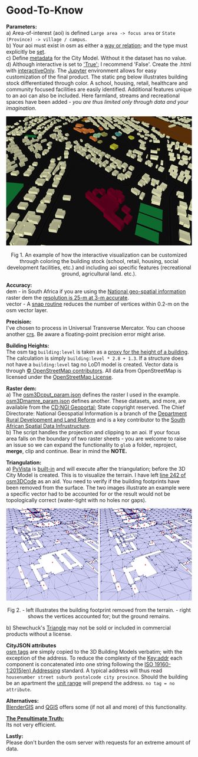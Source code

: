 # Good-To-Know

**Parameters:**  
a) Area-of-interest (aoi) is defined `Large area -> focus area` or `State (Province) -> village / campus`.    
b) Your aoi must exist in osm as either a [way or relation](https://wiki.openstreetmap.org/wiki/Elements); and the type must explicitly be [set](https://github.com/AdrianKriger/osm_LoD1_3DCityModel/blob/main/osm3Dcput_param.json#L4).  
c) Define [metadata](https://github.com/AdrianKriger/osm_LoD1_3DCityModel/blob/main/osm3Dcput_param.json#L22-L30) for the City Model. Without it the dataset has no value.    
d) Although interactive is set to ['True'](https://github.com/AdrianKriger/osm_LoD1_3DCityModel/blob/main/osm3Dcput_param.json#L34); I recommend 'False'. Create the .html with [interactiveOnly](https://github.com/AdrianKriger/osm_LoD1_3DCityModel/blob/main/interactiveOnly.ipynb). The [Jupyter](https://jupyter.org/) environment allows for easy customization of the final product. The static png below illustrates building stock differentiated through color. A school, housing, retail, healthcare and community focused facilities are easily identified. Additional features unique to an aoi can also be included. Here farmland, streams and recreational spaces have been added *- you are thus limited only through data and your imagination*.

<p align="center">
  <img width="650" height="350" src="img/interactive.png">
</p>  
<p align="center">
    Fig 1. An example of how the interactive visualization can be customized through coloring the building stock (school, retail, housing, social development facilities, etc.) and including aoi specific features (recreational ground, agricultural land. etc.).
</p>

**Accuracy:**  
dem - in South Africa if you are using the [National geo-spatial information](http://www.ngi.gov.za/) raster dem the [resolution is 25-m at 3-m accurate](https://www.ee.co.za/wp-content/uploads/2015/08/Julie-Verhulp.pdf).  
vector - A [snap routine](https://github.com/AdrianKriger/osm_LoD1_3DCityModel/blob/main/osm3DCode.py#L231-L238) reduces the number of vertices within 0.2-m on the osm vector layer. 

**Precision:**  
I've chosen to process in Universal Transverse Mercator. You can choose another [crs](https://github.com/AdrianKriger/osm_LoD1_3DCityModel/blob/main/osm3Dcput_param.json#L6). Be aware a floating-point precision error might arise.

**Building Heights:**  
The osm tag `building:level` is taken as a [proxy for the height of a building](https://wiki.openstreetmap.org/wiki/Key:building:levels). The calculation is simply `building:level * 2.8 + 1.3`. If a structure does not have a `building:level` tag no LoD1 model is created. Vector data is through [&copy; OpenStreetMap contributors](https://www.openstreetmap.org/copyright). All data from OpenStreetMap is licensed under the [OpenStreetMap License](https://wiki.osmfoundation.org/wiki/Licence).

**Raster dem:**  
a) The [osm3Dcput_param.json](https://github.com/AdrianKriger/osm_LoD1_3DCityModel/blob/main/osm3Dcput_param.json#L15) defines the raster I used in the example. [osm3Dmamre_param.json](https://github.com/AdrianKriger/osm_LoD1_3DCityModel/blob/main/extra/osm3Dmamre_param.json#L15) defines another. These datasets, and more, are available from the [CD:NGI Geoportal](http://www.ngi.gov.za/index.php/online-shop/what-is-itis-portal); State copyright reserved. The Chief Directorate: National Geospatial Information is a branch of the [Department Rural Development and Land Reform](https://www.drdlr.gov.za/sites/Internet/Branches/NationalGeomaticsAndManagementServices/Pages/National-Geo-Spatial-Information.aspx) and is a key contributor to the [South African Spatial Data Infrustructure](http://www.sasdi.gov.za/sites/SASDI/Pages/Home.aspx).  
b) The script handles the projection and clipping to an aoi. If your focus area falls on the boundary of two raster sheets - you are welcome to raise an issue so we can expand the functionality to `glob` a folder, reproject, **merge**, clip and continue. Bear in mind the **NOTE.**

**Triangulation:**  
a) [PyVista](https://www.pyvista.org/) is [built-in](https://github.com/AdrianKriger/osm_LoD1_3DCityModel/blob/main/osm3DCode.py#L440-L466) and will execute after the triangulation; before the 3D City Model is created. This is to visualize the terrain. I have left [line 242 of osm3DCode](https://github.com/AdrianKriger/osm_LoD1_3DCityModel/blob/main/osm3DCode.py#L242) as an aid.
You need to verify if the building footprints have been removed from the surface. The two images illustrate an example were a specific vector had to be accounted for or the result would not be topologically correct (water-tight with no holes nor gaps).

<p align="center">
  <img src="img/fp01.png" alt="alt text" width="250" height="250">  <img src="img/fp02.png" alt="alt text" width="250" height="250">
</p> 
<p align="center">
    Fig 2. - left illustrates the building footprint removed from the terrain. - right shows the vertices accounted for; but the ground remains.
</p>

b) Shewchuck's [Triangle](https://www.cs.cmu.edu/~quake/triangle.html) may not be sold or included in commercial products without a license.  

**CityJSON attributes**  
[osm tags](https://wiki.openstreetmap.org/wiki/Map_features#Building) are simply copied to the 3D Building Models verbatim; with the exception of the address. To reduce the complexty of the [Key:addr](https://wiki.openstreetmap.org/wiki/Key:addr#Detailed_subkeys) each component is concatenated into one string following the [ISO 19160-1:2015(en) Addressing](https://www.iso.org/obp/ui/#iso:std:iso:19160:-1:ed-1:v1:en) standard. A typical address will thus read `housenumber street suburb postalcode city province`. Should the building be an apartment the [unit range](https://wiki.openstreetmap.org/wiki/Key:addr:flats) will prepend the address. `no tag = no attribute`. 

**Alternatives:**  
[BlenderGIS](https://github.com/domlysz/BlenderGIS) and [QGIS](https://qgis.org/en/site/) offers some (if not all and more) of this functionality.

**[The Penultimate Truth:](https://en.wikipedia.org/wiki/The_Penultimate_Truth)**  
Its not very efficient.

**Lastly:**  
Please don't burden the osm server with requests for an extreme amount of data.
